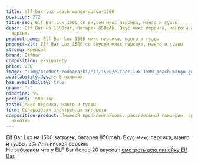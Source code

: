 ```yaml
---
title: elf-bar-lux-peach-mango-guava-1500
position: 272
title-seo: Elf Bar Lux 1500 со вкусом микс персика, манго и гуавы
descr: Elf Bar на 1500тяг, батарея 850mAh. Вкус микс персика, манго и гуавы. 5% Английская
  версия.
product-name: Elf Bar Lux 1500 микс персика, манго и гуавы
product-alt: Elf Bar Lux 1500 со вкусом микс персика, манго и гуавы
strong: Крепкий
brand: Elfbar
composition: e-sigarety
price: 250
image: "/img/products/odnorazki/elf/1500/elfbar-lux-1500-peach-mango-guava.jpg"
availability-descr: В наличии
has_availability: true
gramm: "-"
nicotine: 5%
portions: 1500 тяг
taste: Микс персика, манго и гуавы
form: Одноразовая электронная сигарета
composition-product: Пищевой пропиленгликоль, растительный глицерин, ароматизатор,
  никотин
---
```


Elf Bar Lux на 1500 затяжек, батарея 850mAh. Вкус микс персика, манго и гуавы. 5% Английская версия.<br>
Не забываем что у ELF Bar более 20 вкусов : [смотреть всю линейку Elf Bar](/elfbar).